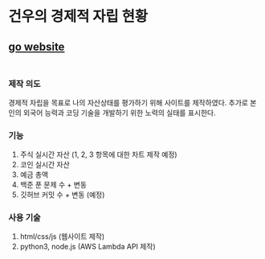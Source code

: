 # 건우의 경제적 자립 현황
## [go website](https://gonudayo.netlify.app/)<br><br>

### 제작 의도
경제적 자립을 목표로 나의 자산상태를 평가하기 위해 사이트를 제작하였다.
추가로 본인의 외국어 능력과 코딩 기술을 개발하기 위한 노력의 실태를 표시한다.

### 기능
1. 주식 실시간 자산 (1, 2, 3 항목에 대한 차트 제작 예정)
2. 코인 실시간 자산
3. 예금 총액
4. 백준 푼 문제 수 + 변동
5. 깃허브 커밋 수 + 변동 (예정)

### 사용 기술
1. html/css/js (웹사이트 제작)
2. python3, node.js (AWS Lambda API 제작)
